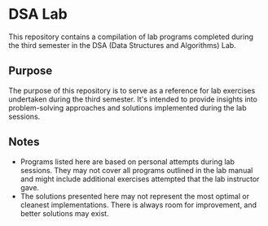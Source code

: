 # DSA Lab

This repository contains a compilation of lab programs completed during the third semester in the DSA (Data Structures and Algorithms) Lab.

## Purpose
The purpose of this repository is to serve as a reference for lab exercises undertaken during the third semester. It's intended to provide insights into problem-solving approaches and solutions implemented during the lab sessions.

## Notes
- Programs listed here are based on personal attempts during lab sessions. They may not cover all programs outlined in the lab manual and might include additional exercises attempted that the lab instructor gave.
- The solutions presented here may not represent the most optimal or cleanest implementations. There is always room for improvement, and better solutions may exist.